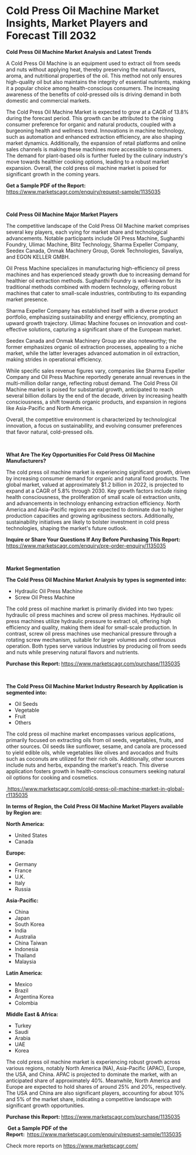 <p><h1>Cold Press Oil Machine Market Insights, Market Players and Forecast Till 2032</h1></p><p><strong>Cold Press Oil Machine Market Analysis and Latest Trends</strong></p>
<p><p>A Cold Press Oil Machine is an equipment used to extract oil from seeds and nuts without applying heat, thereby preserving the natural flavors, aroma, and nutritional properties of the oil. This method not only ensures high-quality oil but also maintains the integrity of essential nutrients, making it a popular choice among health-conscious consumers. The increasing awareness of the benefits of cold-pressed oils is driving demand in both domestic and commercial markets.</p><p>The Cold Press Oil Machine Market is expected to grow at a CAGR of 13.8% during the forecast period. This growth can be attributed to the rising consumer preference for organic and natural products, coupled with a burgeoning health and wellness trend. Innovations in machine technology, such as automation and enhanced extraction efficiency, are also shaping market dynamics. Additionally, the expansion of retail platforms and online sales channels is making these machines more accessible to consumers. The demand for plant-based oils is further fueled by the culinary industry's move towards healthier cooking options, leading to a robust market expansion. Overall, the cold press oil machine market is poised for significant growth in the coming years.</p></p>
<p><strong>Get a Sample PDF of the Report:&nbsp;</strong> <a href="https://www.marketscagr.com/enquiry/request-sample/1135035?utm_campaign=3440&utm_medium=2&utm_source=Github&utm_content=ia&utm_term=09042025&utm_id=cold-press-oil-machine">https://www.marketscagr.com/enquiry/request-sample/1135035</a></p>
<p>&nbsp;</p>
<p><strong>Cold Press Oil Machine Major Market Players</strong></p>
<p><p>The competitive landscape of the Cold Press Oil Machine market comprises several key players, each vying for market share and technological advancements. Notable participants include Oil Press Machine, Sughanthi Foundry, Ulimac Machine, Blitz Technology, Sharma Expeller Company, Seedex Canada, Onmak Machinery Group, Gorek Technologies, Savaliya, and EGON KELLER GMBH.</p><p>Oil Press Machine specializes in manufacturing high-efficiency oil press machines and has experienced steady growth due to increasing demand for healthier oil extraction methods. Sughanthi Foundry is well-known for its traditional methods combined with modern technology, offering robust machines that cater to small-scale industries, contributing to its expanding market presence.</p><p>Sharma Expeller Company has established itself with a diverse product portfolio, emphasizing sustainability and energy efficiency, prompting an upward growth trajectory. Ulimac Machine focuses on innovation and cost-effective solutions, capturing a significant share of the European market.</p><p>Seedex Canada and Onmak Machinery Group are also noteworthy; the former emphasizes organic oil extraction processes, appealing to a niche market, while the latter leverages advanced automation in oil extraction, making strides in operational efficiency.</p><p>While specific sales revenue figures vary, companies like Sharma Expeller Company and Oil Press Machine reportedly generate annual revenues in the multi-million dollar range, reflecting robust demand. The Cold Press Oil Machine market is poised for substantial growth, anticipated to reach several billion dollars by the end of the decade, driven by increasing health consciousness, a shift towards organic products, and expansion in regions like Asia-Pacific and North America.</p><p>Overall, the competitive environment is characterized by technological innovation, a focus on sustainability, and evolving consumer preferences that favor natural, cold-pressed oils.</p></p>
<p>&nbsp;</p>
<p><strong>What Are The Key Opportunities For Cold Press Oil Machine Manufacturers?</strong></p>
<p><p>The cold press oil machine market is experiencing significant growth, driven by increasing consumer demand for organic and natural food products. The global market, valued at approximately $1.2 billion in 2022, is projected to expand at a CAGR of 5.8% through 2030. Key growth factors include rising health consciousness, the proliferation of small scale oil extraction units, and advancements in technology enhancing extraction efficiency. North America and Asia-Pacific regions are expected to dominate due to higher production capacities and growing agribusiness sectors. Additionally, sustainability initiatives are likely to bolster investment in cold press technologies, shaping the market's future outlook.</p></p>
<p><strong>Inquire or Share Your Questions If Any Before Purchasing This Report:</strong> <a href="https://www.marketscagr.com/enquiry/pre-order-enquiry/1135035?utm_campaign=3440&utm_medium=2&utm_source=Github&utm_content=ia&utm_term=09042025&utm_id=cold-press-oil-machine">https://www.marketscagr.com/enquiry/pre-order-enquiry/1135035</a></p>
<p>&nbsp;</p>
<p><strong>Market Segmentation</strong></p>
<p><strong>The Cold Press Oil Machine Market Analysis by types is segmented into:</strong></p>
<p><ul><li>Hydraulic Oil Press Machine</li><li>Screw Oil Press Machine</li></ul></p>
<p><p>The cold press oil machine market is primarily divided into two types: hydraulic oil press machines and screw oil press machines. Hydraulic oil press machines utilize hydraulic pressure to extract oil, offering high efficiency and quality, making them ideal for small-scale production. In contrast, screw oil press machines use mechanical pressure through a rotating screw mechanism, suitable for larger volumes and continuous operation. Both types serve various industries by producing oil from seeds and nuts while preserving natural flavors and nutrients.</p></p>
<p><strong>Purchase this Report:&nbsp;</strong><a href="https://www.marketscagr.com/purchase/1135035?utm_campaign=3440&utm_medium=2&utm_source=Github&utm_content=ia&utm_term=09042025&utm_id=cold-press-oil-machine">https://www.marketscagr.com/purchase/1135035</a></p>
<p>&nbsp;</p>
<p><strong>The Cold Press Oil Machine Market Industry Research by Application is segmented into:</strong></p>
<p><ul><li>Oil Seeds</li><li>Vegetable</li><li>Fruit</li><li>Others</li></ul></p>
<p><p>The cold press oil machine market encompasses various applications, primarily focused on extracting oils from oil seeds, vegetables, fruits, and other sources. Oil seeds like sunflower, sesame, and canola are processed to yield edible oils, while vegetables like olives and avocados and fruits such as coconuts are utilized for their rich oils. Additionally, other sources include nuts and herbs, expanding the market's reach. This diverse application fosters growth in health-conscious consumers seeking natural oil options for cooking and cosmetics.</p></p>
<p><a href="https://www.marketscagr.com/cold-press-oil-machine-market-in-global-r1135035?utm_campaign=3440&utm_medium=2&utm_source=Github&utm_content=ia&utm_term=09042025&utm_id=cold-press-oil-machine">&nbsp;https://www.marketscagr.com/cold-press-oil-machine-market-in-global-r1135035</a></p>
<p><strong>In terms of Region, the Cold Press Oil Machine Market Players available by Region are:</strong></p>
<p>
    <p> <strong> North America: </strong>
        <ul>
            <li>United States</li>
            <li>Canada</li>
        </ul>
        </p> 
    <p> <strong> Europe: </strong>
        <ul>
            <li>Germany</li>
            <li>France</li>
            <li>U.K.</li>
            <li>Italy</li>
            <li>Russia</li>
        </ul>
        </p> 
    <p> <strong> Asia-Pacific: </strong>
        <ul>
            <li>China</li>
            <li>Japan</li>
            <li>South Korea</li>
            <li>India</li>
            <li>Australia</li>
            <li>China Taiwan</li>
            <li>Indonesia</li>
            <li>Thailand</li>
            <li>Malaysia</li>
        </ul>
        </p> 
    <p> <strong> Latin America: </strong>
        <ul>
            <li>Mexico</li>
            <li>Brazil</li>
            <li>Argentina Korea</li>
            <li>Colombia</li>
        </ul>
        </p> 
    <p> <strong> Middle East & Africa: </strong>
        <ul>
            <li>Turkey</li>
            <li>Saudi</li>
            <li>Arabia</li>
            <li>UAE</li>
            <li>Korea</li>
        </ul>
    </p>
    </p>
<p><p>The cold press oil machine market is experiencing robust growth across various regions, notably North America (NA), Asia-Pacific (APAC), Europe, the USA, and China. APAC is projected to dominate the market, with an anticipated share of approximately 40%. Meanwhile, North America and Europe are expected to hold shares of around 25% and 20%, respectively. The USA and China are also significant players, accounting for about 10% and 5% of the market share, indicating a competitive landscape with significant growth opportunities.</p></p>
<p><strong>Purchase this Report: </strong><a href="https://www.marketscagr.com/purchase/1135035?utm_campaign=3440&utm_medium=2&utm_source=Github&utm_content=ia&utm_term=09042025&utm_id=cold-press-oil-machine">https://www.marketscagr.com/purchase/1135035</a></p>
<p>&nbsp;<strong>Get a Sample PDF of the Report:&nbsp;&nbsp;</strong><a href="https://www.marketscagr.com/enquiry/request-sample/1135035?utm_campaign=3440&utm_medium=2&utm_source=Github&utm_content=ia&utm_term=09042025&utm_id=cold-press-oil-machine">https://www.marketscagr.com/enquiry/request-sample/1135035</a></p>
<p><strong></strong></p>
<p>Check more reports on <a href="https://www.marketscagr.com/?utm_campaign=3440&utm_medium=2&utm_source=Github&utm_content=ia&utm_term=09042025&utm_id=cold-press-oil-machine">https://www.marketscagr.com/</a></p>